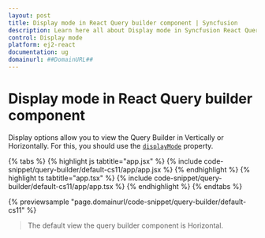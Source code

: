 ```yaml
---
layout: post
title: Display mode in React Query builder component | Syncfusion
description: Learn here all about Display mode in Syncfusion React Query builder component of Syncfusion Essential JS 2 and more.
control: Display mode 
platform: ej2-react
documentation: ug
domainurl: ##DomainURL##
---
```


# Display mode in React Query builder component

Display options allow you to view the Query Builder in Vertically or Horizontally. For this, you should use the [`displayMode`](https://ej2.syncfusion.com/react/documentation/api/query-builder/#displaymode) property.

{% tabs %}
{% highlight js tabtitle="app.jsx" %}
{% include code-snippet/query-builder/default-cs11/app/app.jsx %}
{% endhighlight %}
{% highlight ts tabtitle="app.tsx" %}
{% include code-snippet/query-builder/default-cs11/app/app.tsx %}
{% endhighlight %}
{% endtabs %}

 {% previewsample "page.domainurl/code-snippet/query-builder/default-cs11" %}

> The default view the query builder component is Horizontal.